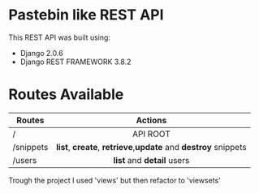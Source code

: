 # Pastebin like REST API

This REST API was built using:
  - Django 2.0.6
  - Django REST FRAMEWORK 3.8.2

# Routes Available

| Routes        | Actions           |
| ------------- |:-------------:|
| /      | API ROOT |
| /snippets      | **list**, **create**, **retrieve**,**update** and **destroy** snippets       |
| /users  | **list** and **detail** users     |


Trough the project I used 'views' but then refactor to 'viewsets'
